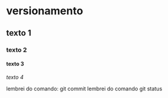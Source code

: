 # versionamento
## texto 1
### texto 2
#### texto 3
_texto 4_


lembrei do comando: git commit
lembrei do comando git status

